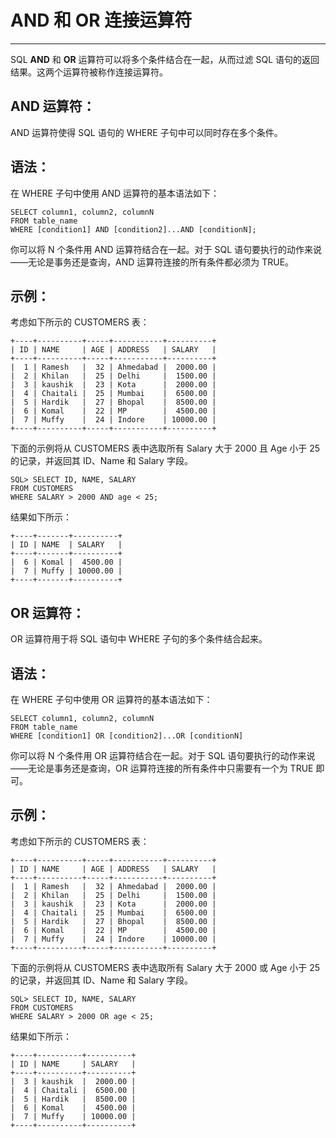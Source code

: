 # AND 和 OR 连接运算符 #

----------

SQL **AND** 和 **OR** 运算符可以将多个条件结合在一起，从而过滤 SQL 语句的返回结果。这两个运算符被称作连接运算符。

## AND 运算符： ##

AND 运算符使得 SQL 语句的 WHERE 子句中可以同时存在多个条件。

## 语法： ##

在 WHERE 子句中使用 AND 运算符的基本语法如下：

    SELECT column1, column2, columnN 
    FROM table_name
    WHERE [condition1] AND [condition2]...AND [conditionN];

你可以将 N 个条件用 AND 运算符结合在一起。对于 SQL 语句要执行的动作来说——无论是事务还是查询，AND 运算符连接的所有条件都必须为 TRUE。

## 示例： ##

考虑如下所示的 CUSTOMERS 表：

    +----+----------+-----+-----------+----------+
    | ID | NAME     | AGE | ADDRESS   | SALARY   |
    +----+----------+-----+-----------+----------+
    |  1 | Ramesh   |  32 | Ahmedabad |  2000.00 |
    |  2 | Khilan   |  25 | Delhi     |  1500.00 |
    |  3 | kaushik  |  23 | Kota      |  2000.00 |
    |  4 | Chaitali |  25 | Mumbai    |  6500.00 |
    |  5 | Hardik   |  27 | Bhopal    |  8500.00 |
    |  6 | Komal    |  22 | MP        |  4500.00 |
    |  7 | Muffy    |  24 | Indore    | 10000.00 |
    +----+----------+-----+-----------+----------+

下面的示例将从 CUSTOMERS 表中选取所有 Salary 大于 2000 且 Age 小于 25 的记录，并返回其 ID、Name 和 Salary 字段。

    SQL> SELECT ID, NAME, SALARY 
    FROM CUSTOMERS
    WHERE SALARY > 2000 AND age < 25;

结果如下所示：

    +----+-------+----------+
    | ID | NAME  | SALARY   |
    +----+-------+----------+
    |  6 | Komal |  4500.00 |
    |  7 | Muffy | 10000.00 |
    +----+-------+----------+

## OR 运算符： ##

OR 运算符用于将 SQL 语句中 WHERE  子句的多个条件结合起来。

## 语法： ##

在 WHERE 子句中使用 OR 运算符的基本语法如下：

    SELECT column1, column2, columnN 
    FROM table_name
    WHERE [condition1] OR [condition2]...OR [conditionN]

你可以将 N 个条件用 OR 运算符结合在一起。对于 SQL 语句要执行的动作来说——无论是事务还是查询，OR 运算符连接的所有条件中只需要有一个为 TRUE 即可。

## 示例： ##

考虑如下所示的 CUSTOMERS 表：

    +----+----------+-----+-----------+----------+
    | ID | NAME     | AGE | ADDRESS   | SALARY   |
    +----+----------+-----+-----------+----------+
    |  1 | Ramesh   |  32 | Ahmedabad |  2000.00 |
    |  2 | Khilan   |  25 | Delhi     |  1500.00 |
    |  3 | kaushik  |  23 | Kota      |  2000.00 |
    |  4 | Chaitali |  25 | Mumbai    |  6500.00 |
    |  5 | Hardik   |  27 | Bhopal    |  8500.00 |
    |  6 | Komal    |  22 | MP        |  4500.00 |
    |  7 | Muffy    |  24 | Indore    | 10000.00 |
    +----+----------+-----+-----------+----------+

下面的示例将从 CUSTOMERS 表中选取所有 Salary 大于 2000 或 Age 小于 25 的记录，并返回其 ID、Name 和 Salary 字段。

    SQL> SELECT ID, NAME, SALARY 
    FROM CUSTOMERS
    WHERE SALARY > 2000 OR age < 25;

结果如下所示：

    +----+----------+----------+
    | ID | NAME     | SALARY   |
    +----+----------+----------+
    |  3 | kaushik  |  2000.00 |
    |  4 | Chaitali |  6500.00 |
    |  5 | Hardik   |  8500.00 |
    |  6 | Komal    |  4500.00 |
    |  7 | Muffy    | 10000.00 |
    +----+----------+----------+
